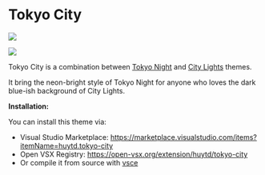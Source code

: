 # Tokyo City

![](https://github.com/huytd/vscode-tokyo-city/raw/HEAD/screenshot.png)

![](https://github.com/huytd/vscode-tokyo-city/raw/HEAD/screenshot-light.png)

Tokyo City is a combination between [Tokyo Night](https://marketplace.visualstudio.com/items?itemName=enkia.tokyo-night) and [City Lights](https://marketplace.visualstudio.com/items?itemName=Yummygum.city-lights-theme) themes.

It bring the neon-bright style of Tokyo Night for anyone who loves the dark blue-ish background of City Lights.

**Installation:**

You can install this theme via:

- Visual Studio Marketplace: https://marketplace.visualstudio.com/items?itemName=huytd.tokyo-city
- Open VSX Registry: https://open-vsx.org/extension/huytd/tokyo-city
- Or compile it from source with [vsce](https://code.visualstudio.com/api/working-with-extensions/publishing-extension#vsce)